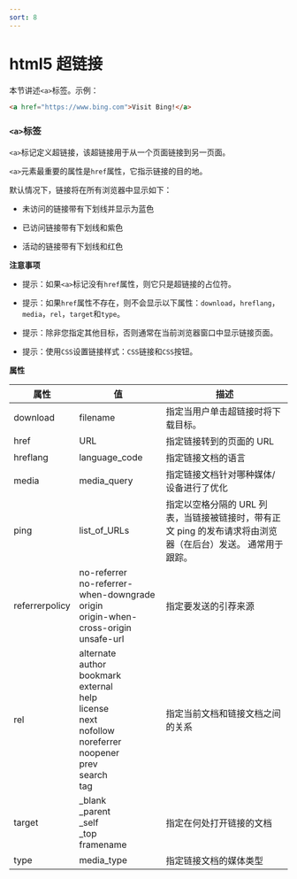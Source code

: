 ```yaml
---
sort: 8
---
```


# html5 超链接

本节讲述`<a>`标签。示例：

```html
<a href="https://www.bing.com">Visit Bing!</a>
```

### `<a>`标签

`<a>`标记定义超链接，该超链接用于从一个页面链接到另一页面。

`<a>`元素最重要的属性是`href`属性，它指示链接的目的地。

默认情况下，链接将在所有浏览器中显示如下：

* 未访问的链接带有下划线并显示为蓝色

* 已访问链接带有下划线和紫色

* 活动的链接带有下划线和红色

**注意事项**

* 提示：如果`<a>`标记没有`href`属性，则它只是超链接的占位符。

* 提示：如果`href`属性不存在，则不会显示以下属性：`download`，`hreflang`，`media`，`rel`，`target`和`type`。

* 提示：除非您指定其他目标，否则通常在当前浏览器窗口中显示链接页面。

* 提示：使用`CSS`设置链接样式：`CSS`链接和`CSS`按钮。

**属性**

| 属性           | 值                                                                                                                                                                       | 描述                                                                                                         |
| -------------- | ------------------------------------------------------------------------------------------------------------------------------------------------------------------------ | ------------------------------------------------------------------------------------------------------------ |
| download       | filename                                                                                                                                                                 | 指定当用户单击超链接时将下载目标。                                                                           |
| href           | URL                                                                                                                                                                      | 指定链接转到的页面的 URL                                                                                     |
| hreflang       | language_code                                                                                                                                                            | 指定链接文档的语言                                                                                           |
| media          | media_query                                                                                                                                                              | 指定链接文档针对哪种媒体/设备进行了优化                                                                      |
| ping           | list_of_URLs                                                                                                                                                             | 指定以空格分隔的 URL 列表，当链接被链接时，带有正文 ping 的发布请求将由浏览器（在后台）发送。 通常用于跟踪。 |
| referrerpolicy | no-referrer <br/> no-referrer-when-downgrade <br/> origin <br/> origin-when-cross-origin <br/> unsafe-url                                                                | 指定要发送的引荐来源                                                                                         |
| rel            | alternate <br/>author <br/> bookmark <br/> external <br/> help <br/> license <br/> next <br/> nofollow <br/> noreferrer <br/> noopener <br/> prev <br/> search <br/> tag | 指定当前文档和链接文档之间的关系                                                                             |
| target         | \_blank <br/>\_parent <br/> \_self <br/>\_top <br/> framename                                                                                                            | 指定在何处打开链接的文档                                                                                     |
| type           | media_type                                                                                                                                                               | 指定链接文档的媒体类型                                                                                       |

